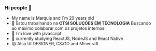 ### Hi people 👋

- My name is Marquis and I´m 20 years old
- :rocket: Estou trabalhando na **CTSI SOLUÇÕES EM TECNOLOGIA** Buscando ao máximo colaborar com os projetos internos
- 💙 I´m love with javascript
- 🌱 currently studying ReactJS, NodeJS and React Native 
- 😄 Also UI DESIGNER, CS:GO and Minecraft
